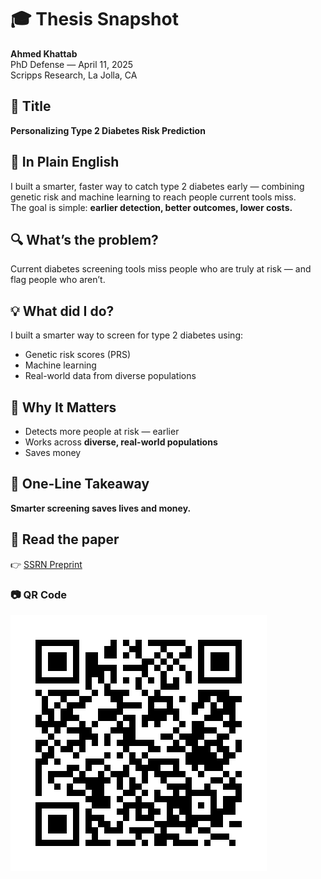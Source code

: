# 🎓 Thesis Snapshot

**Ahmed Khattab**  
PhD Defense — April 11, 2025  
Scripps Research, La Jolla, CA



## 📌 Title  
**Personalizing Type 2 Diabetes Risk Prediction**



## 🧠 In Plain English  
I built a smarter, faster way to catch type 2 diabetes early — combining genetic risk and machine learning to reach people current tools miss.   
The goal is simple: **earlier detection, better outcomes, lower costs.**


## 🔍 What’s the problem?
Current diabetes screening tools miss people who are truly at risk — and flag people who aren’t.

## 💡 What did I do?
I built a smarter way to screen for type 2 diabetes using:

- Genetic risk scores (PRS)
- Machine learning
- Real-world data from diverse populations

## 🚀 Why It Matters  
- Detects more people at risk — earlier  
- Works across **diverse, real-world populations**  
- Saves money


## 🔑 One-Line Takeaway  
**Smarter screening saves lives and money.**



## 📄 Read the paper  
👉 [SSRN Preprint](https://papers.ssrn.com/sol3/papers.cfm?abstract_id=5062740)


### 📷 QR Code  
![QR code to paper](khattab_ssrn_qr.png)

